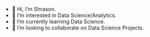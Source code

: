 - 👋 Hi, I’m Shrason.
- 👀 I’m interested in Data Science/Analytics.
- 🌱 I’m currently learning Data Science.
- 💞️ I’m looking to collaborate on Data Science Projects.


<!---
Shrason/Shrason is a ✨ special ✨ repository because its `README.md` (this file) appears on your GitHub profile.
You can click the Preview link to take a look at your changes.
--->
